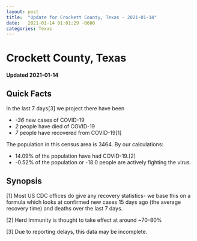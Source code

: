 ```yaml
---
layout: post
title:  "Update for Crockett County, Texas - 2021-01-14"
date:   2021-01-14 01:01:29 -0600
categories: Texas
---
```


# Crockett County, Texas
#### Updated 2021-01-14

## Quick Facts

In the last 7 days[3] we project there have been
- *-36* new cases of COVID-19
- *2* people have died of COVID-19
- *7* people have recovered from COVID-19[1]

The population in this census area is 3464. By our calculations:
- 14.09% of the population have had COVID-19.[2]
- -0.52% of the population or -18.0 people are actively fighting the virus.

## Synopsis




[1] Most US CDC offices do give any recovery statistics- we base this on a formula which looks at confirmed new cases
15 days ago (the average recovery time) and deaths over the last 7 days.

[2] Herd Immunity is thought to take effect at around ~70-80%

[3] Due to reporting delays, this data may be incomplete.
 
    